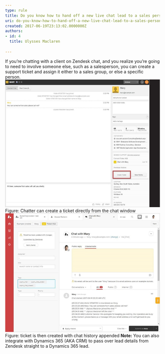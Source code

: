 ```yaml
---
type: rule
title: Do you know how to hand off a new live chat lead to a sales person using support?
uri: do-you-know-how-to-hand-off-a-new-live-chat-lead-to-a-sales-person-using-support
created: 2017-06-19T23:13:02.0000000Z
authors:
- id: 4
  title: Ulysses Maclaren

---
```


 
If you’re chatting with a client on Zendesk chat, and you realize you’re going to need to involve someone else, such as a salesperson, you can create a support ticket and assign it either to a sales group, or else a specific person.
 ![zendesk-handoff-1-min.jpg](zendesk-handoff-1-min.jpg)Figure: Chatter can create a ticket directly from the chat window![zendesk-handoff-2-min.jpg](zendesk-handoff-2-min.jpg)Figure: ticket is then created with chat history appended
**Note:** You can also integrate with Dynamics 365 (AKA CRM) to pass over lead details from Zendesk straight to a Dynamics 365 lead.

